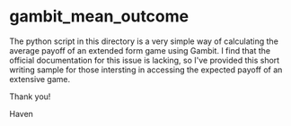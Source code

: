 # gambit_mean_outcome
The python script in this directory is a very simple way of calculating the average payoff of an extended form game using Gambit. I find that the official documentation for this issue is lacking, so I've provided this short writing sample for those intersting in accessing the expected payoff of an extensive game.

Thank you!

Haven
